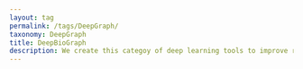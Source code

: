```yaml
---
layout: tag
permalink: /tags/DeepGraph/
taxonomy: DeepGraph
title: DeepBioGraph
description: We create this categoy of deep learning tools to improve representation learning on bio-inputs involving a graph relation (e.g., HiC conformational structure of genome). 
---
```

